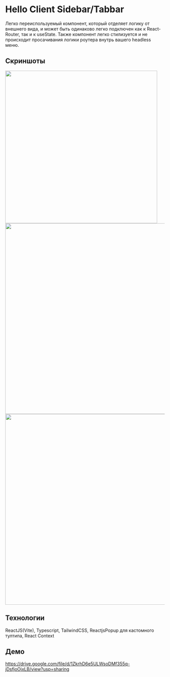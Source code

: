 # Hello Client Sidebar/Tabbar

Легко переиспользуемый компонент, который отделяет логику от внешнего вида, и может быть одинаково легко подключен как к React-Router, так и к useState.
Также компонент легко стилизуется и не происходит просачивания логики роутера внутрь вашего headless меню.

## Скриншоты
<img src="https://github.com/user-attachments/assets/aa66b71f-5b50-472d-a22e-5c433b47f48d"  height="480"/>
<img src="https://github.com/user-attachments/assets/d6fb3f3c-e614-4b88-97d5-6332b2ba606e"  width="600"/>
<img src="https://github.com/user-attachments/assets/9a7bba74-7626-4387-888b-a67ea5999ba2"  width="600"/>

## Технологии
ReactJS(Vite), Typescript, TailwindCSS, ReactjsPopup для кастомного тултипа, React Context

## Демо
https://drive.google.com/file/d/1ZkrhD6e5ULWsoDMf355q-jDsfjoOjxLB/view?usp=sharing


